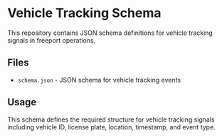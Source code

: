 # Vehicle Tracking Schema

This repository contains JSON schema definitions for vehicle tracking signals in freeport operations.

## Files
- `schema.json` - JSON schema for vehicle tracking events

## Usage
This schema defines the required structure for vehicle tracking signals including vehicle ID, license plate, location, timestamp, and event type.
